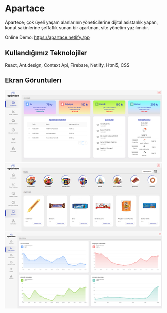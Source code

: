 # Apartace

Apartece; çok üyeli yaşam alanlarının yöneticilerine dijital asistanlık yapan, konut sakinlerine şeffaflık sunan bir apartman, site yönetim yazılımıdır.

Online Demo: 
https://apartace.netlify.app



## Kullandığımız Teknolojiler
React, Ant.design, Context Api, Firebase, Netlify, Html5, CSS



## Ekran Görüntüleri
![alt text](imgdash/7.jpg)
![alt text](imgdash/8.jpg)
![alt text](imgdash/9.jpg)
